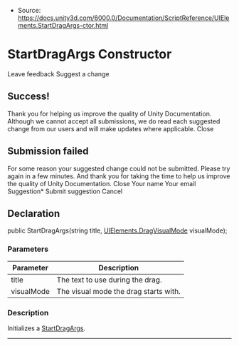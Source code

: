* Source: https://docs.unity3d.com/6000.0/Documentation/ScriptReference/UIElements.StartDragArgs-ctor.html

# StartDragArgs Constructor
Leave feedback
Suggest a change
## Success!
Thank you for helping us improve the quality of Unity Documentation. Although we cannot accept all submissions, we do read each suggested change from our users and will make updates where applicable.
Close
## Submission failed
For some reason your suggested change could not be submitted. Please <a>try again</a> in a few minutes. And thank you for taking the time to help us improve the quality of Unity Documentation.
Close
Your name Your email Suggestion* Submit suggestion
Cancel
## Declaration
public StartDragArgs(string title, [UIElements.DragVisualMode](https://docs.unity3d.com/6000.0/Documentation/ScriptReference/UIElements.DragVisualMode.html) visualMode); 
### Parameters
Parameter | Description  
---|---  
title | The text to use during the drag.  
visualMode | The visual mode the drag starts with.  
### Description
Initializes a [StartDragArgs](https://docs.unity3d.com/6000.0/Documentation/ScriptReference/UIElements.StartDragArgs.html). 
* * *
